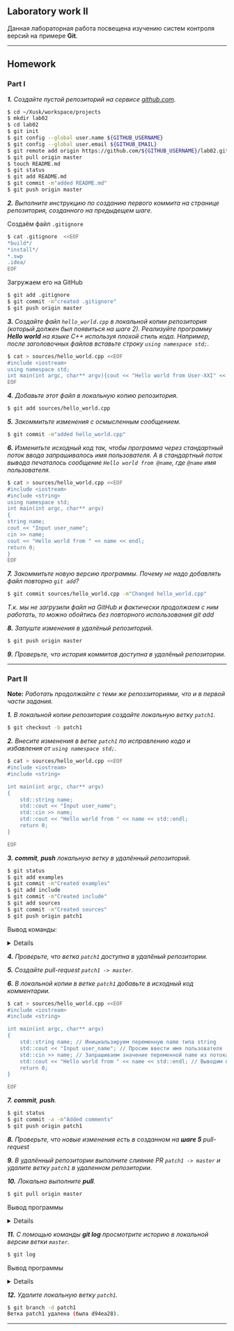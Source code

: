 ## Laboratory work II

Данная лабораторная работа посвещена изучению систем контроля версий на примере **Git**.
___
## Homework

### Part I


***1.** Создайте пустой репозиторий на сервисе [github.com](https://github.com/).*

```sh
$ cd ~/Xusk/workspace/projects
$ mkdir lab02
$ cd lab02
$ git init
$ git config --global user.name ${GITHUB_USERNAME}
$ git config --global user.email ${GITHUB_EMAIL}
$ git remote add origin https://github.com/${GITHUB_USERNAME}/lab02.git
$ git pull origin master
$ touch README.md
$ git status
$ git add README.md
$ git commit -m"added README.md"
$ git push origin master
```

***2.** Выполните инструкцию по созданию первого коммита на странице репозитория, созданного на предыдещем шаге.*

Создаём файл `.gitignore`

```sh
$ cat .gitignore  <<EOF
*build*/ 
*install*/
*.swp
.idea/
EOF
```
Загружаем его на GitHub

```sh
$ git add .gitignore
$ git commit -m"created .gitignore"
$ git push origin master
```

***3.** Создайте файл `hello_world.cpp` в локальной копии репозитория (который должен был появиться на шаге 2). Реализуйте программу **Hello world** на языке C++ используя плохой стиль кода. Например, после заголовочных файлов вставьте строку `using namespace std;`.*

```sh
$ cat > sources/hello_world.cpp <<EOF
#include <iostream>
using namespace std;
int main(int argc, char** argv){cout << "Hello world from User-XXI" << endl; return 0;}
EOF
```

***4.** Добавьте этот файл в локальную копию репозитория.*

```sh
$ git add sources/hello_world.cpp
```

***5.** Закоммитьте изменения с *осмысленным* сообщением.*

```sh
$ git commit -m"added hello_world.cpp"
```

***6.** Изменитьте исходный код так, чтобы программа через стандартный поток ввода запрашивалось имя пользователя. А в стандартный поток вывода печаталось сообщение `Hello world from @name`, где `@name` имя пользователя.*

```sh
$ cat > sources/hello_world.cpp <<EOF
#include <iostream>
#include <string>
using namespace std;
int main(int argc, char** argv)
{
string name;
cout << "Input user_name";
cin >> name;
cout << "Hello world from " << name << endl; 
return 0;
}
EOF
```

***7.** Закоммитьте новую версию программы. Почему не надо добавлять файл повторно `git add`?*

```sh
$ git commit sources/hello_world.cpp -m"Changed hello_world.cpp"
```
*Т.к. мы не загрузили файл на GitHub и фактически продолжаем с ним работать, то можно обойтись без повторного использования git add*


***8.** Запуште изменения в удалёный репозиторий.*

```sh
$ git push origin master
```

***9.** Проверьте, что история коммитов доступна в удалёный репозитории.*
___
### Part II

**Note:** *Работать продолжайте с теми же репоззиториями, что и в первой части задания.*

***1.** В локальной копии репозитория создайте локальную ветку `patch1`.*
```bash
$ git checkout -b patch1
```

***2.** Внесите изменения в ветке `patch1` по исправлению кода и избавления от `using namespace std;`.*

```bash
$ cat > sources/hello_world.cpp <<EOF
#include <iostream>
#include <string>

int main(int argc, char** argv)
{
    std::string name;
    std::cout << "Input user_name";
    std::cin >> name;
    std::cout << "Hello world from " << name << std::endl;
    return 0;
}

EOF
```

***3.** **commit**, **push** локальную ветку в удалённый репозиторий.*

```bash
$ git status
$ git add examples
$ git commit -m"Created examples"
$ git add include
$ git commit -m"Created include"
$ git add sources
$ git commit -m"Created sources"
$ git push origin patch1
```
Вывод команды:

<details>

```bash
Username for 'https://github.com': lXuskl
Password for 'https://lXuskl@github.com': 
Перечисление объектов: 7, готово.
Подсчет объектов: 100% (7/7), готово.
При сжатии изменений используется до 12 потоков
Сжатие объектов: 100% (4/4), готово.
Запись объектов: 100% (4/4), 488 байтов | 488.00 КиБ/с, готово.
Всего 4 (изменения 1), повторно использовано 0 (изменения 0)
remote: Resolving deltas: 100% (1/1), completed with 1 local object.
remote: 
remote: Create a pull request for 'patch1' on GitHub by visiting:
remote:      https://github.com/lXuskl/lab02/pull/new/patch1
remote: 
To https://github.com/lXuskl/lab02.git
 * [new branch]      patch1 -> patch1

```
</details>

***4.** Проверьте, что ветка `patch1` доступна в удалёный репозитории.*


***5.** Создайте pull-request `patch1 -> master`.*


***6.** В локальной копии в ветке `patch1` добавьте в исходный код комментарии.*

```bash
$ cat > sources/hello_world.cpp <<EOF
#include <iostream>
#include <string>

int main(int argc, char** argv)
{
    std::string name; // Инициальзируем переменную name типа string
    std::cout << "Input user_name"; // Просим ввести имя пользователя
    std::cin >> name; // Запрашиваем значение переменной name из потока ввода вывода
    std::cout << "Hello world from " << name << std::endl; // Выводим преветствие
    return 0;
}

EOF
```
***7.** **commit**, **push**.*

```bash
$ git status
$ git commit -a -m"Added comments"
$ git push origin patch1
```

***8.** Проверьте, что новые изменения есть в созданном на **шаге 5** pull-request*


***9.** В удалённый репозитории выполните  слияние PR `patch1 -> master` и удалите ветку `patch1` в удаленном репозитории.*


***10.** Локально выполните **pull**.*

```bash
$ git pull origin master
```

Вывод программы

<details>

```bash
remote: Enumerating objects: 1, done.
remote: Counting objects: 100% (1/1), done.
remote: Total 1 (delta 0), reused 0 (delta 0), pack-reused 0
Распаковка объектов: 100% (1/1), 615 байтов | 615.00 КиБ/с, готово.
Из https://github.com/lXuskl/lab02
 * branch            master     -> FETCH_HEAD
   22f2f91..d94ea28  master     -> origin/master
Обновление 9d28bd6..d94ea28
Fast-forward

```

</details>

***11.** С помощью команды **git log** просмотрите историю в локальной версии ветки `master`.*

```bash
$ git log
```
Вывод программы

<details>

```bash
commit d94ea281e5c3ba4798ea4e37ba506ded03e6a8cb (HEAD -> patch1, origin/master)
Merge: 22f2f91 9d28bd6
Author: lXuskl <91723557+lXuskl@users.noreply.github.com>
Date:   Mon Mar 21 23:15:10 2022 +0300

    Merge pull request #1 from lXuskl/patch1
    
    Patch1

commit 9d28bd68a0644820d4d2faebc75220d37e0715c3
Merge: 6cb98c5 4b57726
Author: lXuskl <stalkercomiunity228@gmail.com>
Date:   Mon Mar 21 23:14:14 2022 +0300

    Added comments

commit 6cb98c59bfff061bc44a925373abec0a0471a5bf
Author: lXuskl <stalkercomiunity228@gmail.com>
Date:   Mon Mar 21 23:10:35 2022 +0300

    Added comments

commit 4b577263272d680ba31d668ca372498fe50940d0
Author: lXuskl <91723557+lXuskl@users.noreply.github.com>
Date:   Mon Mar 21 23:09:14 2022 +0300

    Update hello_world.cpp

commit 63bf3709a98d3c3bdf13cf7e4ff9aa4e1432a7a9
Author: lXuskl <91723557+lXuskl@users.noreply.github.com>
Date:   Mon Mar 21 23:03:36 2022 +0300

    Update hello_world.cpp

commit 0efb8f0663b17528bebd3391d70e1aef952c3fbf
Author: lXuskl <stalkercomiunity228@gmail.com>
Date:   Mon Mar 21 22:59:59 2022 +0300

    Added comments

commit ca15ba3be069fe902a7b6e8644cedd1b112c1e35
Author: lXuskl <stalkercomiunity228@gmail.com>
Date:   Mon Mar 21 22:57:24 2022 +0300

    Created examples

commit 22f2f91707eb441802126b66137c97f2a6897e9d (master)
Author: lXuskl <stalkercomiunity228@gmail.com>
Date:   Mon Mar 21 22:55:48 2022 +0300

    Changed hello_world.cpp

commit 87e6e49a7fb5b87c20b1a720a8bc6f10d61a0702
Author: lXuskl <stalkercomiunity228@gmail.com>
Date:   Mon Mar 21 22:53:48 2022 +0300

    added hello_world.cpp

commit e722bef7066119ca4206a81a77362f70c98a1965
Author: lXuskl <91723557+lXuskl@users.noreply.github.com>
Date:   Mon Mar 21 22:45:27 2022 +0300

    Create .gitignore

commit c6706632826763774afc34b9b06c51d0d9640643
Author: lXuskl <stalkercomiunity228@gmail.com>
Date:   Mon Mar 21 22:40:36 2022 +0300

    added sources

commit d02b53a795f65d766f6795910bc1ef5d16b2c58d (origin/main)
Author: lXuskl <91723557+lXuskl@users.noreply.github.com>
Date:   Mon Mar 21 22:19:39 2022 +0300

    Initial commit

commit d94ea281e5c3ba4798ea4e37ba506ded03e6a8cb (HEAD -> patch1, origin/master)
Merge: 22f2f91 9d28bd6
Author: lXuskl <91723557+lXuskl@users.noreply.github.com>
Date:   Mon Mar 21 23:15:10 2022 +0300

    Merge pull request #1 from lXuskl/patch1
    
    Patch1

commit 9d28bd68a0644820d4d2faebc75220d37e0715c3
Merge: 6cb98c5 4b57726
Author: lXuskl <stalkercomiunity228@gmail.com>
Date:   Mon Mar 21 23:14:14 2022 +0300

    Added comments

commit 6cb98c59bfff061bc44a925373abec0a0471a5bf
Author: lXuskl <stalkercomiunity228@gmail.com>
Date:   Mon Mar 21 23:10:35 2022 +0300

    Added comments

commit 4b577263272d680ba31d668ca372498fe50940d0
...skipping...
commit d94ea281e5c3ba4798ea4e37ba506ded03e6a8cb (HEAD -> patch1, origin/master)
Merge: 22f2f91 9d28bd6
Author: lXuskl <91723557+lXuskl@users.noreply.github.com>
Date:   Mon Mar 21 23:15:10 2022 +0300

    Merge pull request #1 from lXuskl/patch1
    
    Patch1

commit 9d28bd68a0644820d4d2faebc75220d37e0715c3
Merge: 6cb98c5 4b57726
Author: lXuskl <stalkercomiunity228@gmail.com>
Date:   Mon Mar 21 23:14:14 2022 +0300

    Added comments

commit 6cb98c59bfff061bc44a925373abec0a0471a5bf
Author: lXuskl <stalkercomiunity228@gmail.com>
Date:   Mon Mar 21 23:10:35 2022 +0300

    Added comments

commit 4b577263272d680ba31d668ca372498fe50940d0
...skipping...

                   SUMMARY OF LESS COMMANDS

      Commands marked with * may be preceded by a number, N.
      Notes in parentheses indicate the behavior if N is given.
      A key preceded by a caret indicates the Ctrl key; thus ^K is ctrl-K.

  h  H                 Display this help.
  q  :q  Q  :Q  ZZ     Exit.
 ---------------------------------------------------------------------------

                           MOVING

  e  ^E  j  ^N  CR  *  Forward  one line   (or N lines).
  y  ^Y  k  ^K  ^P  *  Backward one line   (or N lines).
  f  ^F  ^V  SPACE  *  Forward  one window (or N lines).
  b  ^B  ESC-v      *  Backward one window (or N lines).
  z                 *  Forward  one window (and set window to N).
  w                 *  Backward one window (and set window to N).
  ESC-SPACE         *  Forward  one window, but don't stop at end-of-file.
  d  ^D             *  Forward  one half-window (and set half-window to N).
  u  ^U             *  Backward one half-window (and set half-window to N).
  ESC-)  RightArrow *  Right one half screen width (or N positions).

                   SUMMARY OF LESS COMMANDS

      Commands marked with * may be preceded by a number, N.
      Notes in parentheses indicate the behavior if N is given.
      A key preceded by a caret indicates the Ctrl key; thus ^K is ctrl-K.

  h  H                 Display this help.
  q  :q  Q  :Q  ZZ     Exit.
 ---------------------------------------------------------------------------

                           MOVING

  e  ^E  j  ^N  CR  *  Forward  one line   (or N lines).
  y  ^Y  k  ^K  ^P  *  Backward one line   (or N lines).
  f  ^F  ^V  SPACE  *  Forward  one window (or N lines).
  b  ^B  ESC-v      *  Backward one window (or N lines).
  z                 *  Forward  one window (and set window to N).
  w                 *  Backward one window (and set window to N).
  ESC-SPACE         *  Forward  one window, but don't stop at end-of-file.
  d  ^D             *  Forward  one half-window (and set half-window to N).
  u  ^U             *  Backward one half-window (and set half-window to N).
  ESC-)  RightArrow *  Right one half screen width (or N positions).
  ESC-(  LeftArrow  *  Left  one half screen width (or N positions).
  ESC-}  ^RightArrow   Right to last column displayed.
  ESC-{  ^LeftArrow    Left  to first column.
HELP -- Press RETURN for more, or q when done...skipping...
commit d94ea281e5c3ba4798ea4e37ba506ded03e6a8cb (HEAD -> patch1, origin/master)
Merge: 22f2f91 9d28bd6
Author: lXuskl <91723557+lXuskl@users.noreply.github.com>
Date:   Mon Mar 21 23:15:10 2022 +0300

    Merge pull request #1 from lXuskl/patch1
    
    Patch1

commit 9d28bd68a0644820d4d2faebc75220d37e0715c3
Merge: 6cb98c5 4b57726
Author: lXuskl <stalkercomiunity228@gmail.com>
Date:   Mon Mar 21 23:14:14 2022 +0300

    Added comments

commit 6cb98c59bfff061bc44a925373abec0a0471a5bf
Author: lXuskl <stalkercomiunity228@gmail.com>
Date:   Mon Mar 21 23:10:35 2022 +0300

    Added comments

```

</details>

***12.** Удалите локальную ветку `patch1`.*

```bash
$ git branch -d patch1
Ветка patch1 удалена (была d94ea28).
```
___

